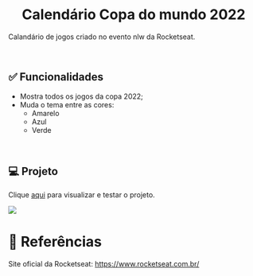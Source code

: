 <h1 align="center">Calendário Copa do mundo 2022</h1>

<p>Calandário de jogos criado no evento nlw da Rocketseat.</p><br>

<h2>✅ Funcionalidades</h2>
    <ul>
    <li>Mostra todos os jogos da copa 2022;</li>
    <li >Muda o tema entre as cores:
        <ul>
            <li>Amarelo</li>
            <li>Azul</li>
            <li>Verde</li>
        </ul>
    </li>
</ul><br>

<h2>💻 Projeto</h2>

<p>Clique <a href="https://thainno.github.io/Calendario-Copa-2022/">aqui</a> para visualizar e testar o projeto.</p

<img src="https://github.com/Thainno/Calendario-Copa-2022/blob/main/assets/jogos-copa.png"></img><br>

### 

<h1>🔗 Referências</h1>
<p>Site oficial da Rocketseat: <a href="https://www.rocketseat.com.br/"</a>https://www.rocketseat.com.br/</p>
